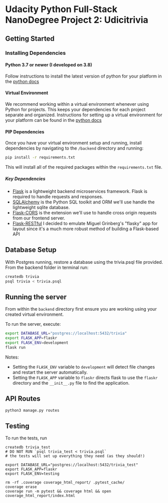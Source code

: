 # Udacity Python Full-Stack NanoDegree Project 2: Udicitrivia

## Getting Started

### Installing Dependencies

#### Python 3.7 or newer (I developed on 3.8)

Follow instructions to install the latest version of python for your platform in the 
[python docs](https://docs.python.org/3/using/unix.html#getting-and-installing-the-latest-version-of-python)

#### Virtual Environment

We recommend working within a virtual environment whenever using Python for projects. This keeps your dependencies for
each project separate and organized. Instructions for setting up a virtual environment for your platform can be found 
in the [python docs](https://packaging.python.org/guides/installing-using-pip-and-virtual-environments/)

#### PIP Dependencies

Once you have your virtual environment setup and running, install dependencies by navigating to the `/backend` 
directory and running:

```bash
pip install -r requirements.txt
```

This will install all of the required packages within the `requirements.txt` file.

##### Key Dependencies

- [Flask](http://flask.pocoo.org/)  is a lightweight backend microservices framework. Flask is required to handle requests and responses.
- [SQLAlchemy](https://www.sqlalchemy.org/) is the Python SQL toolkit and ORM we'll use handle the lightweight sqlite database. 
- [Flask-CORS](https://flask-cors.readthedocs.io/en/latest/#) is the extension we'll use to handle cross origin requests from our frontend server. 
- [Flask-RESTful]() I decided to emulate Miguel Grinberg's "flasky" app for layout since it's a much more robust method of building a Flask-based API

## Database Setup
With Postgres running, restore a database using the trivia.psql file provided. From the backend folder in terminal run:
```bash
createdb trivia
psql trivia < trivia.psql
```

## Running the server

From within the `backend` directory first ensure you are working using your created virtual environment.

To run the server, execute:

```bash
export DATABASE_URL="postgres://localhost:5432/trivia"
export FLASK_APP=flaskr
export FLASK_ENV=development
flask run
```

Notes:
- Setting the `FLASK_ENV` variable to `development` will detect file changes and restart the server automatically.
- Setting the `FLASK_APP` variable to `flaskr` directs flask to use the `flaskr` directory and the `__init__.py` file to find the application. 

## API Routes

```bash
python3 manage.py routes
```

## Testing

To run the tests, run
```
createdb trivia_test
# DO NOT RUN `psql trivia_test < trivia.psql`
# the tests will set up everything they need (as they should!)

export DATABASE_URL="postgres://localhost:5432/trivia_test"
export FLASK_APP=flaskr
export FLASK_ENV=testing

rm -rf .coverage coverage_html_report/ .pytest_cache/
coverage erase
coverage run -m pytest && coverage html && open coverage_html_report/index.html
```

